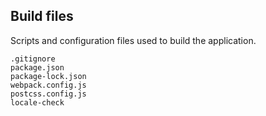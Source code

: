 Build files
-----------
Scripts and configuration files used to build the application.

```match
.gitignore
package.json
package-lock.json
webpack.config.js
postcss.config.js
locale-check
```

[icon]: fa://fa-cogs/#fc264d
